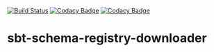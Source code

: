 [![Build Status](https://travis-ci.com/broilogabriel/sbt-schema-registry-downloader.svg?branch=master)](https://travis-ci.com/broilogabriel/sbt-schema-registry-downloader) [![Codacy Badge](https://api.codacy.com/project/badge/Grade/50ce88eeadfc4b4f91fbfe8800aa2876)](https://app.codacy.com/app/broilogabriel/sbt-schema-registry?utm_source=github.com&utm_medium=referral&utm_content=broilogabriel/sbt-schema-registry&utm_campaign=badger) [![Codacy Badge](https://api.codacy.com/project/badge/Coverage/d16f317a841b4a43a01b13b503589a58)](https://www.codacy.com/app/broilogabriel/sbt-schema-registry?utm_source=github.com&utm_medium=referral&utm_content=broilogabriel/sbt-schema-registry&utm_campaign=Badge_Coverage)

# sbt-schema-registry-downloader
